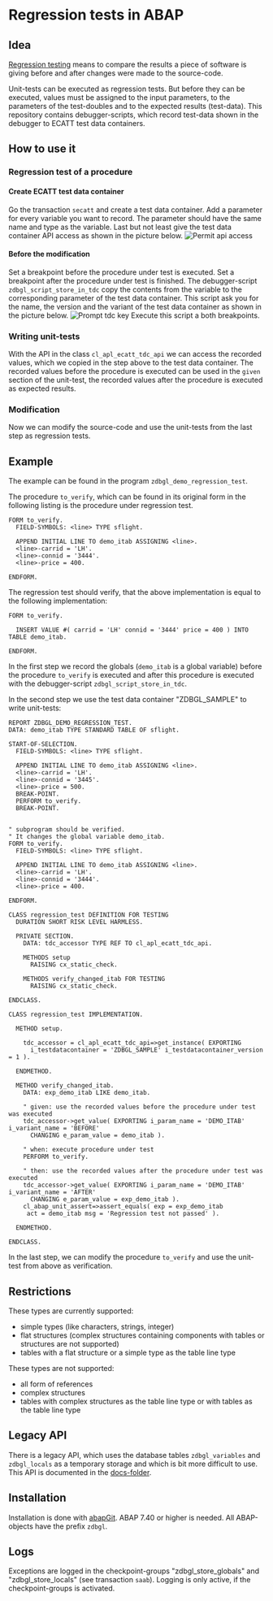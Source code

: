 # Regression tests in ABAP #

## Idea ##
[Regression testing](https://en.wikipedia.org/wiki/Regression_testing) means to compare the results a piece of software is giving before and after changes were made to the source-code.

Unit-tests can be executed as regression tests.
But before they can be executed, values must be assigned to the input parameters, to the parameters of the test-doubles and to the expected results (test-data). This repository contains debugger-scripts, which record test-data shown in the debugger to ECATT test data containers.

## How to use it ##
### Regression test of a procedure ###
#### Create ECATT test data container ####
Go the transaction ```secatt``` and create a test data container. Add a parameter for every variable you want to record. The parameter should have the same name and type as the variable.
Last but not least give the test data container API access as shown in the picture below.
![Permit api access](img/tdc_permit_api_access.png)

#### Before the modification ####
Set a breakpoint before the procedure under test is executed. Set a breakpoint after the procedure under test is finished. The debugger-script ```zdbgl_script_store_in_tdc``` copy the contents from the variable to the corresponding parameter of the test data container.
This script ask you for the name, the version and the variant of the test data container as shown in the picture below.
![Prompt tdc key](img/script_prompt_tdc.png)
Execute this script a both breakpoints.

### Writing unit-tests ###
With the API in the class ```cl_apl_ecatt_tdc_api``` we can access the recorded values, which we copied in the step above to the test data container. The recorded values before the procedure is executed
can be used in the ```given``` section of the unit-test, the recorded values after the procedure is executed as expected results.

### Modification ###
Now we can modify the source-code and use the unit-tests from the last step as regression tests.

## Example ##
The example can be found in the program ```zdbgl_demo_regression_test```.

The procedure ```to_verify```, which can be found in its original form in the following listing is the procedure under regression test.
```ABAP
FORM to_verify.
  FIELD-SYMBOLS: <line> TYPE sflight.

  APPEND INITIAL LINE TO demo_itab ASSIGNING <line>.
  <line>-carrid = 'LH'.
  <line>-connid = '3444'.
  <line>-price = 400.

ENDFORM.
```

The regression test should verify, that the above implementation is equal to the following implementation:
```ABAP
FORM to_verify.
  
  INSERT VALUE #( carrid = 'LH' connid = '3444' price = 400 ) INTO TABLE demo_itab.

ENDFORM.
```

In the first step we record the globals (```demo_itab``` is a global variable) before the procedure ```to_verify``` is executed and after this procedure is executed with 
the debugger-script ```zdbgl_script_store_in_tdc```.

In the second step we use the test data container "ZDBGL_SAMPLE" to write unit-tests:
```ABAP
REPORT ZDBGL_DEMO_REGRESSION_TEST.
DATA: demo_itab TYPE STANDARD TABLE OF sflight.

START-OF-SELECTION.
  FIELD-SYMBOLS: <line> TYPE sflight.

  APPEND INITIAL LINE TO demo_itab ASSIGNING <line>.
  <line>-carrid = 'LH'.
  <line>-connid = '3445'.
  <line>-price = 500.
  BREAK-POINT.
  PERFORM to_verify.
  BREAK-POINT.


" subprogram should be verified.
" It changes the global variable demo_itab.
FORM to_verify.
  FIELD-SYMBOLS: <line> TYPE sflight.

  APPEND INITIAL LINE TO demo_itab ASSIGNING <line>.
  <line>-carrid = 'LH'.
  <line>-connid = '3444'.
  <line>-price = 400.

ENDFORM.

CLASS regression_test DEFINITION FOR TESTING
  DURATION SHORT RISK LEVEL HARMLESS.

  PRIVATE SECTION.
    DATA: tdc_accessor TYPE REF TO cl_apl_ecatt_tdc_api.

    METHODS setup
      RAISING cx_static_check.

    METHODS verify_changed_itab FOR TESTING
      RAISING cx_static_check.

ENDCLASS.

CLASS regression_test IMPLEMENTATION.

  METHOD setup.

    tdc_accessor = cl_apl_ecatt_tdc_api=>get_instance( EXPORTING
      i_testdatacontainer = 'ZDBGL_SAMPLE' i_testdatacontainer_version = 1 ).

  ENDMETHOD.

  METHOD verify_changed_itab.
    DATA: exp_demo_itab LIKE demo_itab.

    " given: use the recorded values before the procedure under test was executed
    tdc_accessor->get_value( EXPORTING i_param_name = 'DEMO_ITAB' i_variant_name = 'BEFORE'
      CHANGING e_param_value = demo_itab ).

    " when: execute procedure under test
    PERFORM to_verify.

    " then: use the recorded values after the procedure under test was executed
    tdc_accessor->get_value( EXPORTING i_param_name = 'DEMO_ITAB' i_variant_name = 'AFTER'
      CHANGING e_param_value = exp_demo_itab ).
    cl_abap_unit_assert=>assert_equals( exp = exp_demo_itab
     act = demo_itab msg = 'Regression test not passed' ).

  ENDMETHOD.

ENDCLASS.
``` 

In the last step, we can modify the procedure ```to_verify``` and use the unit-test from above as verification.

## Restrictions ##
These types are currently supported:
* simple types (like characters, strings, integer)
* flat structures (complex structures containing components with tables or structures are not supported)
* tables with a flat structure or a simple type as the table line type

These types are not supported:
* all form of references
* complex structures
* tables with complex structures as the table line type or with tables as the table line type

## Legacy API ##
There is a legacy API, which uses the database tables ```zdbgl_variables``` and ```zdbgl_locals``` as a temporary storage and which is bit more difficult to use. This API is documented in the [docs-folder](docs/README_legacy_v0.md).

## Installation ##
Installation is done with [abapGit](https://github.com/larshp/abapgit). ABAP 7.40 or higher is needed.
All ABAP-objects have the prefix ```zdbgl```.

## Logs ##
Exceptions are logged in the checkpoint-groups "zdbgl_store_globals" and "zdbgl_store_locals" (see transaction ```saab```).
Logging is only active, if the checkpoint-groups is activated.